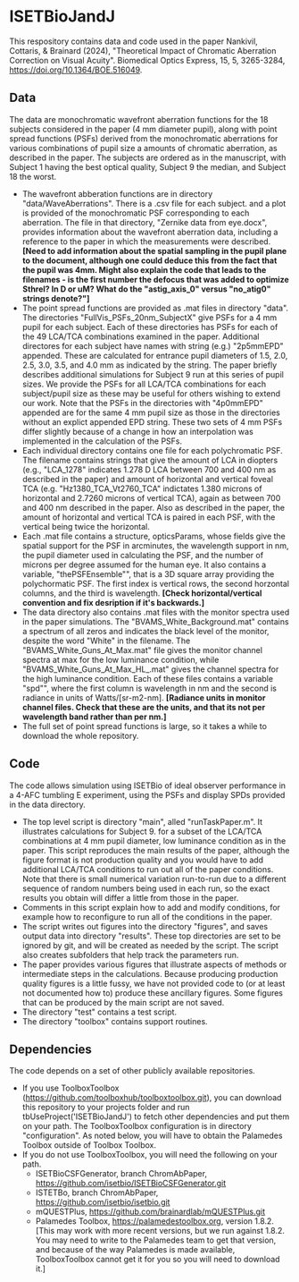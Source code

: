 # ISETBioJandJ

This respository contains data and code used in the paper Nankivil, Cottaris, & Brainard (2024), "Theoretical Impact of Chromatic Aberration Correction on Visual Acuity". Biomedical Optics Express, 15, 5, 3265-3284, https://doi.org/10.1364/BOE.516049.

## Data

The data are monochromatic wavefront aberration functions for the 18 subjects considered in the paper (4 mm diameter pupil), along with point spread functions (PSFs) derived from the monochromatic aberrations for various combinations of pupil size a amounts of chromatic aberration, as described in the paper.  The subjects are ordered as in the manuscript, with Subject 1 having the best optical quality, Subject 9 the median, and Subject 18 the worst. 
  - The wavefront abberation functions are in directory "data/WaveAberrations".  There is a .csv file for each subject. and a plot is provided of the monochromatic PSF corresponding to each aberration.  The file in that directory, "Zernike data from eye.docx", provides information about the wavefront aberration data, including a reference to the paper in which the measurements were described. **[Need to add information about the spatial sampling in the pupil plane to the document, although one could deduce this from the fact that the pupil was 4mm. Might also explain the code that leads to the filenames - is the first number the defocus that was added to optimize Sthrel? In D or uM? What do the "astig_axis_0" versus "no_atig0" strings denote?"]**
  - The point spread functions are provided as .mat files in directory "data".  The directories "FullVis_PSFs_20nm_SubjectX" give PSFs for a 4 mm pupil for each subject.  Each of these directories has PSFs for each of the 49 LCA/TCA combinations examined in the paper.  Additional directores for each subject have names with string (e.g.) "2p5mmEPD" appended. These are calculated for entrance pupil diameters of 1.5, 2.0, 2.5, 3.0, 3.5, and 4.0 mm as indicated by the string.  The paper briefly describes additional simulations for Subject 9 run at this series of pupil sizes. We provide the PSFs for all LCA/TCA combinations for each subject/pupil size as these may be useful for others wishing to extend our work.  Note that the PSFs in the directories with "4p0mmEPD" appended are for the same 4 mm pupil size as those in the directories without an explict appended EPD string. These two sets of 4 mm PSFs differ slightly because of a change in how an interpolation was implemented in the calculation of the PSFs.
  - Each individual directory contains one file for each polychromatic PSF.  The filename contains strings that give the amount of LCA in diopters (e.g., "LCA_1278" indicates 1.278 D LCA between 700 and 400 nm as described in the paper) and amount of horizontal and vertical foveal TCA (e.g. "Hz1380_TCA_Vt2760_TCA" indictates 1.380 microns of horizontal and 2.7260 microns of vertical TCA), again as between 700 and 400 nm described in the paper.  Also as described in the paper, the amount of horizontal and vertical TCA is paired in each PSF, with the vertical being twice the horizontal.
  - Each .mat file contains a structure, opticsParams, whose fields give the spatial support for the PSF in arcminutes, the wavelength support in nm, the pupil diameter used in calculating the PSF, and the number of microns per degree assumed for the human eye.  It also contains a variable, "thePSFEnsemble"", that is a 3D square array providing the polychormatic PSF. The first index is vertical rows, the second horzontal columns, and the third is wavelength. **[Check horizontal/vertical convention and fix desription if it's backwards.]**
  - The data directory also contains .mat files with the monitor spectra used in the paper simulations. The "BVAMS_White_Background.mat" contains a spectrum of all zeros and indicates the black level of the monitor, despite the word "White" in the filename.  The "BVAMS_White_Guns_At_Max.mat" file gives the monitor channel spectra at max for the low luminance condition, while "BVAMS_White_Guns_At_Max_HL_.mat" gives the channel spectra for the high luminance condition.  Each of these files contains a variable "spd"", where the first column is wavelength in nm and the second is radiance in units of Watts/[sr-m2-nm].  **[Radiance units in monitor channel files. Check that these are the units, and that its not per wavelength band rather than per nm.]**
  - The full set of point spread functions is large, so it takes a while to download the whole repository.
  
## Code

The code allows simulation using ISETBio of ideal observer performance in a 4-AFC tumbling E experiment, using the PSFs and display SPDs provided in the data directory.
  - The top level script is directory "main", alled "runTaskPaper.m". It illustrates calculations for Subject 9. for a subset of the LCA/TCA combinations at 4 mm pupil diameter, low luminance condition as in the paper. This script reproduces the main results of the paper, although the figure format is not production quality and you would have to add additional LCA/TCA conditions to run out all of the paper conditions.  Note that there is small numerical variation run-to-run due to a different sequence of random numbers being used in each run, so the exact results you obtain will differ a little from those in the paper.
  - Comments in this script explain how to add and modify conditions, for example how to reconfigure to run all of the conditions in the paper.
  - The script writes out figures into the directory "figures", and saves output data into directory "results". These top directories are set to be ignored by git, and will be created as needed by the script.  The script also creates subfolders that help track the parameters run.
  - The paper provides various figures that illustrate aspects of methods or intermediate steps in the calculations. Because producing production quality figures is a little fussy, we have not provided code to (or at least not documented how to) produce these ancillary figures.  Some figures that can be produced by the main script are not saved.
  - The directory "test" contains a test script.
  - The directory "toolbox" contains support routines.
	
## Dependencies

The code depends on a set of other publicly available repositories.
  - If you use ToolboxToolbox (https://github.com/toolboxhub/toolboxtoolbox.git), you can download this repository to your projects folder and run tbUseProject('ISETBioJandJ') to fetch other dependencies and put them on your path.  The ToolboxToolbox configuration is in directory "configuration".  As noted below, you will have to obtain the Palamedes Toolbox outside of Toolbox Toolbox.
  - If you do not use ToolboxToolbox, you will need the following on your path.
    - ISETBioCSFGenerator, branch ChromAbPaper, https://github.com/isetbio/ISETBioCSFGenerator.git
    - ISTETBo, branch ChromAbPaper, https://github.com/isetbio/isetbio.git
    - mQUESTPlus, https://github.com/brainardlab/mQUESTPlus.git
    - Palamedes Toolbox, https://palamedestoolbox.org, version 1.8.2. [This may work with more recent versions, but we run against 1.8.2. You may need to write to the Palamedes team to get that version, and because of the way Palamedes is made available, ToolboxToolbox cannot get it for you so you will need to download it.]

